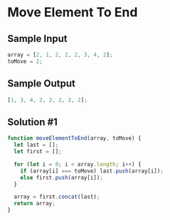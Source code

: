# Move Element To End

## Sample Input

```javascript
array = [2, 1, 2, 2, 2, 3, 4, 2];
toMove = 2;
```

## Sample Output

```javascript
[1, 3, 4, 2, 2, 2, 2, 2];
```

## Solution #1

```javascript
function moveElementToEnd(array, toMove) {
  let last = [];
  let first = [];

  for (let i = 0; i < array.length; i++) {
    if (array[i] === toMove) last.push(array[i]);
    else first.push(array[i]);
  }

  array = first.concat(last);
  return array;
}
```
